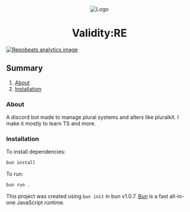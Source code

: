 <div align="center">


<div style="width: 256px; image-rendering: pixelated;">


![Logo](https://i.imgur.com/KeYGWJc.png)
</div>

# Validity:RE
</div>


[![Repobeats analytics image](https://repobeats.axiom.co/api/embed/f3f3517b8146ae728d6bf0f925b3f1bf3aa43dc4.svg)](https://github.com/movva-gpu/ValidityRE/pulse)
  
## Summary
1.  [About](#about)
2.  [Installation](#install)

<div id=about>

### About
A discord bot made to manage plural systems and alters like pluralkit. I make it mostly to learn TS and more.
</div>

<div id=install>

### Installation
To install dependencies:

```bash
bun install
```

To run:

```bash
bun run .
```

This project was created using `bun init` in bun v1.0.7. [Bun](https://bun.sh) is a fast all-in-one JavaScript runtime.
</div>
